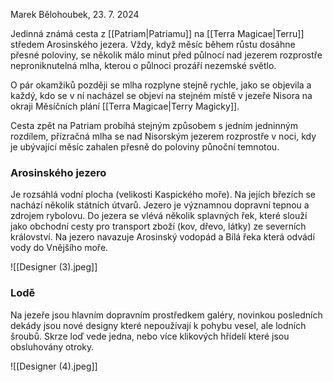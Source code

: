 Marek Bělohoubek, 23. 7. 2024

Jedinná známá cesta z [[Patriam|Patriamu]] na [[Terra Magicae|Terru]] středem Arosinského jezera. Vždy, když měsíc během růstu dosáhne přesné poloviny, se několik málo minut před půlnocí nad jezerem rozprostře neproniknutelná mlha, kterou o půlnoci prozáří nezemské světlo.

O pár okamžiků později se mlha rozplyne stejně rychle, jako se objevila a každý, kdo se v ní nacházel se objeví na stejném místě v jezeře Nisora na okraji Měsíčních plání [[Terra Magicae|Terry Magicky]].

Cesta zpět na Patriam probíhá stejným způsobem s jedním jedninným rozdílem, přízračná mlha se nad Nisorským jezerem rozprostře v noci, kdy je ubývající měsíc zahalen přesně do poloviny půnoční temnotou.

### Arosinského jezero
Je rozsáhlá vodní plocha (velikosti Kaspického moře). Na jejích březích se nachází několik státních útvarů. Jezero je významnou dopravní tepnou a zdrojem rybolovu. 
Do jezera se vlévá několik splavných řek, které slouží jako obchodní cesty pro transport zboží (kov, dřevo, látky) ze severních království. Na jezero navazuje Arosinský vodopád a Bílá řeka která odvádí vody do Vnějšího moře.

![[Designer (3).jpeg]]

### Lodě
Na jezeře jsou hlavním dopravním prostředkem galéry, novinkou posledních dekády jsou nové designy které nepoužívají k pohybu vesel, ale lodních šroubů.
Skrze loď vede jedna, nebo více klikových hřídelí které jsou obsluhovány otroky. 

![[Designer (4).jpeg]]